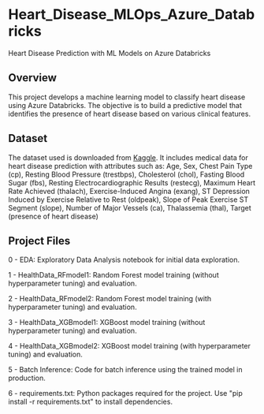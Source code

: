 # Heart_Disease_MLOps_Azure_Databricks
Heart Disease Prediction with ML Models on Azure Databricks

## Overview
This project develops a machine learning model to classify heart disease using Azure Databricks. The objective is to build a predictive model that identifies the presence of heart disease based on various clinical features. 

## Dataset
The dataset used is downloaded from [Kaggle](https://www.kaggle.com/datasets/krishujeniya/heart-diseae?resource=download). It includes medical data for heart disease prediction with attributes such as: Age, Sex, Chest Pain Type (cp), Resting Blood Pressure (trestbps), Cholesterol (chol), Fasting Blood Sugar (fbs), Resting Electrocardiographic Results (restecg), Maximum Heart Rate Achieved (thalach), Exercise-Induced Angina (exang), ST Depression Induced by Exercise Relative to Rest (oldpeak), Slope of Peak Exercise ST Segment (slope), Number of Major Vessels (ca), Thalassemia (thal), Target (presence of heart disease)

## Project Files
0 - EDA: Exploratory Data Analysis notebook for initial data exploration.

1 - HealthData_RFmodel1: Random Forest model training (without hyperparameter tuning) and evaluation.

2 - HealthData_RFmodel2: Random Forest model training (with hyperparameter tuning) and evaluation.

3 - HealthData_XGBmodel1: XGBoost model training (without hyperparameter tuning) and evaluation.

4 - HealthData_XGBmodel2: XGBoost model training (with hyperparameter tuning) and evaluation.

5 - Batch Inference: Code for batch inference using the trained model in production.

6 - requirements.txt: Python packages required for the project. Use "pip install -r requirements.txt" to install dependencies.
    

